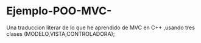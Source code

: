 # Ejemplo-POO-MVC-
Una traduccion literar de lo que he aprendido de MVC en C++ ,usando tres clases (MODELO,VISTA,CONTROLADORA);
